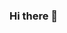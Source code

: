 ### Hi there 👋

<!--
**turman17/turman17** is a ✨ _special_ ✨ repository because its `README.md` (this file) appears on your GitHub profile.

Here are some ideas to get you started:

- 🔭 I’m currently a student at 42 Lisboa.

- 🌱 I’m currently studying C,C++.

- 📫 How to reach me: turman1701@gmail.com

- 🌍 Where I'm from: I was born in Kyiv, Ukraine, but due to the war in my country I had to move to Portugal.

- 💻 My favorite pastime is coding throughout the day, unraveling intricate problems and exploring the world through travel.
